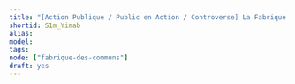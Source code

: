 ```yaml
---
title: "[Action Publique / Public en Action / Controverse] La Fabrique des Communs"
shortid: S1m_Yimab
alias:
model:
tags:
node: ["fabrique-des-communs"]
draft: yes
---
```

